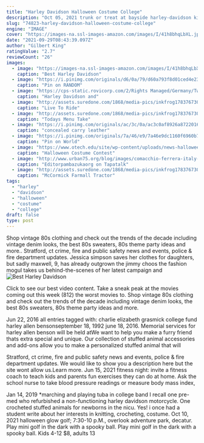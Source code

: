```yaml
---
title: "Harley Davidson Halloween Costume College"
description: "Oct 05, 2021 trunk or treat at bayside harley-davidson kids, wear your costumes, and go from saddlebag, car trunk and all the bayside departments to collect candy. Live music, food trucks,"
slug: "74823-harley-davidson-halloween-costume-college"
engine: "IMAGE"
cover: "https://images-na.ssl-images-amazon.com/images/I/41h8bhqLbXL.jpg"
date: "2021-09-29T08:43:39.097Z"
author: "Gilbert King"
ratingValue: "2.7"
reviewCount: "26"
images:
  - image: "https://images-na.ssl-images-amazon.com/images/I/41h8bhqLbXL.jpg"
    caption: "Best Harley Davidson"
  - image: "https://i.pinimg.com/originals/d6/0a/79/d60a793f8d01ced4e231776699055afa.jpg"
    caption: "Pin on RANDOM"
  - image: "https://cps-static.rovicorp.com/2/Rights Managed/Germany/Twentieth Century Fox/Harley Davidson %26 The Marlboro Man/_derived_jpg_q90_584x800_m0/Harley_Davidson_und_der_Marlboro_Mann_MGM__59241.jpg"
    caption: "Harley Davidson and"
  - image: "http://assets.suredone.com/1868/media-pics/inkfrog178376730-476-live-to-ride-tin-sign-sturgis-motorcyle-eagle-hd-garage-man-cave-usa-16a.jpg?v1"
    caption: "Live To Ride"
  - image: "http://assets.suredone.com/1868/media-pics/inkfrog178376730-446-todays-menu-take-it-or-leave-humor-tin-sign-garage-mom-gift-kitchen-comedy-f81.jpg?v1"
    caption: "Todays Menu Take"
  - image: "https://i.pinimg.com/originals/ac/3c/0a/ac3c0af8926a872201642d58248135ea.jpg"
    caption: "concealed carry leather"
  - image: "https://i.pinimg.com/originals/7a/46/e9/7a46e9dc1160f6960b774be07322dae4.jpg"
    caption: "Pin on World"
  - image: "https://www.otech.edu/site/wp-content/uploads/news-halloween.jpg"
    caption: "Halloween Costume Contest"
  - image: "http://www.urban75.org/blog/images/comacchio-ferrera-italy-13.jpg"
    caption: "Editorpambazukaorg on Tapatalk"
  - image: "http://assets.suredone.com/1868/media-pics/inkfrog178376730-457-mccormick-farmall-tractor-tin-sign-farm-country-international-harvester-ih-b34.jpg?v1"
    caption: "McCormick Farmall Tractor"
tags:
  - "harley"
  - "davidson"
  - "halloween"
  - "costume"
  - "college"
draft: false
type: post
---
```


Shop vintage 80s clothing and check out the trends of the decade including vintage denim looks, the best 80s sweaters, 80s theme party ideas and more.. Stratford, ct crime, fire and public safety news and events, police & fire department updates. Jessica simpson saves her clothes for daughters, but sadly maxwell, 9, has already outgrown the jimmy choos  the fashion mogul takes us behind-the-scenes of her latest campaign and
![Best Harley Davidson](https://images-na.ssl-images-amazon.com/images/I/41h8bhqLbXL.jpg "Best Harley Davidson")

Click to see our best video content. Take a sneak peak at the movies coming out this week (812) the worst movies to. Shop vintage 80s clothing and check out the trends of the decade including vintage denim looks, the best 80s sweaters, 80s theme party ideas and more.
<!--inArticleAds-->

<!--galleryOne-->

Jun 22, 2016 all entries tagged with: charlie elizabeth grasmick college fund harley allen bensonseptember 18, 1992  june 18, 2016. Memorial services for harley allen benson will be held atWe want to help you make a furry friend thats extra special and unique. Our collection of stuffed animal accessories and add-ons allow you to make a personalized stuffed animal that will
<!--inArticleAds-->

<!--galleryTwo-->

Stratford, ct crime, fire and public safety news and events, police & fire department updates. We would like to show you a description here but the site wont allow us.Learn more. Jun 15, 2021 fitness night: invite a fitness coach to teach kids and parents fun exercises they can do at home. Ask the school nurse to take blood pressure readings or measure body mass index,
<!--galleryThree-->

Jan 14, 2019 *marching and playing tuba in college band  I recall one pre-med who refurbished a non-functioning harley davidson motorcycle. One crocheted stuffed animals for newborns in the nicu. Yes! i once had a student write about her interests in knitting, crocheting, costume. Oct 10, 2021 halloween glow golf; 7:30-10 p.M., overlook adventure park, decatur. Play mini golf in the dark with a spooky ball. Play mini golf in the dark with a spooky ball. Kids 4-12 $8, adults 13